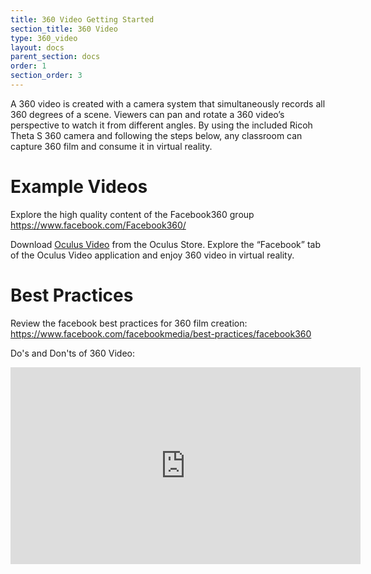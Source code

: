 ```yaml
---
title: 360 Video Getting Started
section_title: 360 Video
type: 360_video
layout: docs
parent_section: docs
order: 1
section_order: 3
---
```


A 360 video is created with a camera system that simultaneously records all 360 degrees of a scene. Viewers can pan and rotate a 360 video’s perspective to watch it from different angles. By using the included Ricoh Theta S 360 camera and following the steps below, any classroom can capture 360 film  and consume it in virtual reality.

# Example Videos
Explore the high quality content of the Facebook360 group https://www.facebook.com/Facebook360/

Download  [Oculus Video](https://www.oculus.com/experiences/rift/926562347437041/)  from the Oculus Store.
Explore the “Facebook” tab of the Oculus Video  application and enjoy 360 video in virtual reality.

# Best Practices
Review the facebook best practices for 360 film creation: 
https://www.facebook.com/facebookmedia/best-practices/facebook360

Do's and Don'ts of 360 Video:
<iframe width="560" height="315" src="https://www.youtube.com/embed/RWYKrePZwkM" frameborder="0" allowfullscreen></iframe>